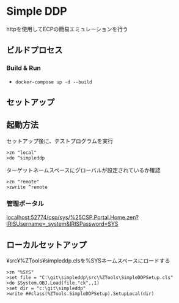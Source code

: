 # Simple DDP

httpを使用してECPの簡易エミュレーションを行う


## ビルドプロセス

### Build & Run
* ```docker-compose up -d --build```

## セットアップ

## 起動方法

セットアップ後に、テストプログラムを実行

```
>zn "local"
>do ^simpleddp
```

ターゲットネームスペースにグローバルが設定されているか確認

```
>zn "remote"
>zwrite ^remote
```


### 管理ポータル

[localhost:52774/csp/sys/%25CSP.Portal.Home.zen?IRISUsername=_system&IRISPassword=SYS](http://localhost:52774/csp/sys/%25CSP.Portal.Home.zen?IRISUsername=_system&IRISPassword=SYS)

##  ローカルセットアップ

¥src¥%ZTools¥simpleddp.clsを%SYSネームスペースにロードする

```
>zn "%SYS"
>set file = "C:\git\simpleddp\src\%ZTools\SimpleDDPSetup.cls"
>do $System.OBJ.Load(file,"ck",,1)
>set dir = "c:\git\simpleddp"
>write ##class(%ZTools.SimpleDDPSetup).SetupLocal(dir)
```
